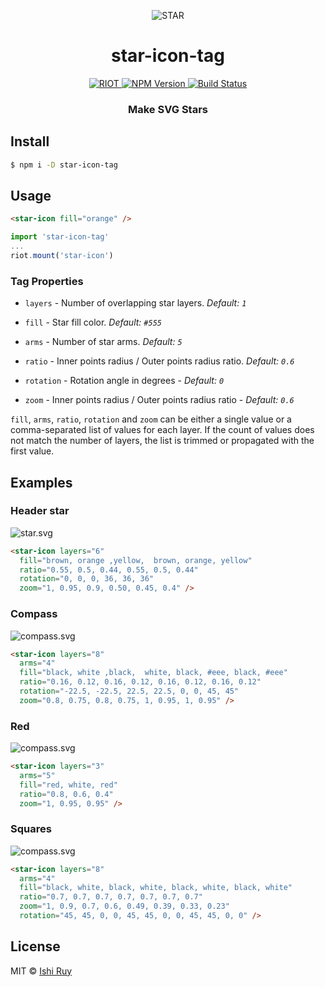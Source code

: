 <p align="center">
  <img src="https://cdn.rawgit.com/nhz-io/star-icon-tag/master/examples/star.svg"
    alt="STAR">
</p>
<h1 align="center">star-icon-tag</h1>
<p align="center">
  <a href="https://riotjs.com">
    <img src="https://cdn.rawgit.com/nhz-io/star-icon-tag/master/riot-badge.png"
      alt="RIOT">
  </a>
  <a href="https://npmjs.org/package/star-icon-tag">
    <img src="https://img.shields.io/npm/v/star-icon-tag.svg?style=flat"
      alt="NPM Version">
  </a>  

  <a href="https://travis-ci.org/nhz-io/star-icon-tag">
    <img src="https://img.shields.io/travis/nhz-io/star-icon-tag.svg?style=flat"
      alt="Build Status">
  </a>  
</p>
<h3 align="center">Make SVG Stars</h3>

## Install

```sh
$ npm i -D star-icon-tag
```

## Usage
```html
<star-icon fill="orange" />
```

```js
import 'star-icon-tag'
...
riot.mount('star-icon')
```

### Tag Properties

* `layers` - Number of overlapping star layers. *Default: `1`*

* `fill` - Star fill color. *Default: `#555`*

* `arms` - Number of star arms. *Default: `5`*

* `ratio` - Inner points radius / Outer points radius ratio. *Default: `0.6`*

* `rotation` - Rotation angle in degrees - *Default: `0`*

* `zoom` - Inner points radius / Outer points radius ratio - *Default: `0.6`*

`fill`, `arms`, `ratio`, `rotation` and `zoom` can be either a single value
or a comma-separated list of values for each layer. If the count of values
does not match the number of layers, the list is trimmed or propagated with
the first value.

## Examples

### Header star
![star.svg](https://cdn.rawgit.com/nhz-io/star-icon-tag/master/examples/star.svg)
```html
<star-icon layers="6"
  fill="brown, orange ,yellow,  brown, orange, yellow"
  ratio="0.55, 0.5, 0.44, 0.55, 0.5, 0.44"
  rotation="0, 0, 0, 36, 36, 36"
  zoom="1, 0.95, 0.9, 0.50, 0.45, 0.4" />
```

### Compass
![compass.svg](https://cdn.rawgit.com/nhz-io/star-icon-tag/master/examples/compass.svg)
```html
<star-icon layers="8"
  arms="4"
  fill="black, white ,black,  white, black, #eee, black, #eee"
  ratio="0.16, 0.12, 0.16, 0.12, 0.16, 0.12, 0.16, 0.12"
  rotation="-22.5, -22.5, 22.5, 22.5, 0, 0, 45, 45"
  zoom="0.8, 0.75, 0.8, 0.75, 1, 0.95, 1, 0.95" />
```

### Red
![compass.svg](https://cdn.rawgit.com/nhz-io/star-icon-tag/master/examples/red.svg)
```html
<star-icon layers="3"
  arms="5"
  fill="red, white, red"
  ratio="0.8, 0.6, 0.4"
  zoom="1, 0.95, 0.95" />
```

### Squares
![compass.svg](https://cdn.rawgit.com/nhz-io/star-icon-tag/master/examples/squares.svg)
```html
<star-icon layers="8"
  arms="4"
  fill="black, white, black, white, black, white, black, white"
  ratio="0.7, 0.7, 0.7, 0.7, 0.7, 0.7, 0.7"
  zoom="1, 0.9, 0.7, 0.6, 0.49, 0.39, 0.33, 0.23"
  rotation="45, 45, 0, 0, 45, 45, 0, 0, 45, 45, 0, 0" />
```

## License

MIT © [Ishi Ruy](https://nhz.io/star-icon-tag)
